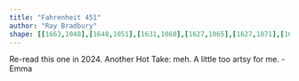 ```yaml
---
title: "Fahrenheit 451"
author: "Ray Bradbury"
shape: [[1663,1048],[1648,1051],[1631,1060],[1627,1065],[1627,1071],[1631,1073],[1637,1080],[1639,1097],[1633,1199],[1633,1244],[1631,1251],[1631,1265],[1629,1276],[1627,1341],[1625,1353],[1625,1377],[1621,1425],[1622,1442],[1620,1468],[1618,1559],[1615,1616],[1613,1622],[1612,1686],[1610,1695],[1610,1724],[1605,1774],[1603,1824],[1601,1832],[1601,1862],[1599,1870],[1601,1882],[1598,1912],[1597,2004],[1595,2026],[1597,2055],[1604,2059],[1619,2062],[1652,2062],[1658,2058],[1660,2054],[1660,2000],[1666,1978],[1667,1889],[1671,1806],[1673,1793],[1674,1736],[1677,1697],[1676,1685],[1680,1664],[1680,1641],[1683,1614],[1684,1563],[1689,1489],[1689,1459],[1692,1412],[1693,1339],[1695,1329],[1701,1221],[1701,1199],[1704,1170],[1706,1096],[1710,1075],[1710,1059],[1708,1055],[1705,1052],[1687,1048]]
---
```

Re-read this one in 2024.  Another Hot Take: meh. A little too artsy for me. - Emma
